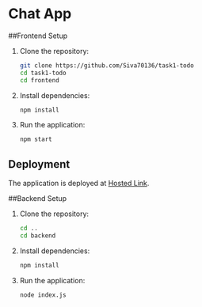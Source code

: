 # Chat App

##Frontend Setup

1. Clone the repository:
    ```bash
    git clone https://github.com/Siva70136/task1-todo
    cd task1-todo
    cd frontend
    ```

2. Install dependencies:
    ```bash
    npm install
    ```

3. Run the application:
    ```bash
    npm start
    ```

## Deployment
The application is deployed at [Hosted Link](https://task1-todo-chi.vercel.app).

##Backend Setup

1. Clone the repository:
    ```bash
    cd ..
    cd backend
    ```

2. Install dependencies:
    ```bash
    npm install
    ```

3. Run the application:
    ```bash
    node index.js
    ```
